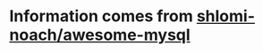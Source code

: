# Information comes from [shlomi-noach/awesome-mysql](https://github.com/shlomi-noach/awesome-mysql)

